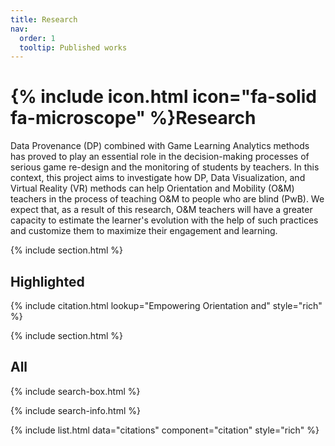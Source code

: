 ```yaml
---
title: Research
nav:
  order: 1
  tooltip: Published works
---
```


# {% include icon.html icon="fa-solid fa-microscope" %}Research

Data Provenance (DP) combined with Game Learning Analytics methods has proved to play an essential role in the decision-making 
processes of serious game re-design and the monitoring of students by teachers. In this context, this project aims to investigate how DP, 
Data Visualization, and Virtual Reality (VR) methods can help Orientation and Mobility (O&M) teachers in the process of teaching O&M to 
people who are blind (PwB). We expect that, as a result of this research, O&M teachers will have a greater capacity to estimate the 
learner's evolution with the help of such practices and customize them to maximize their engagement and learning.

{% include section.html %}

## Highlighted

{% include citation.html lookup="Empowering Orientation and" style="rich" %}

{% include section.html %}

## All

{% include search-box.html %}

{% include search-info.html %}

{% include list.html data="citations" component="citation" style="rich" %}
